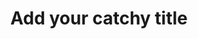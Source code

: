 ---
title: Add your catchy title
description: What is this post about?
tags:
  - post
date:
published: false
type: article
layout: article.liquid
content_blocks:
---